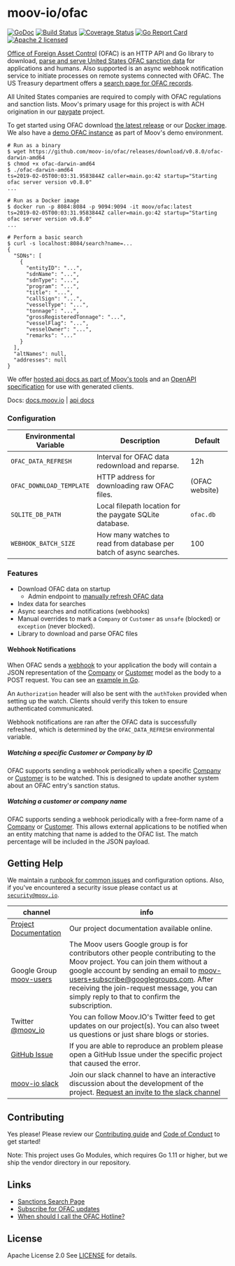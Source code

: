 moov-io/ofac
===

[![GoDoc](https://godoc.org/github.com/moov-io/ofac?status.svg)](https://godoc.org/github.com/moov-io/ofac)
[![Build Status](https://travis-ci.com/moov-io/ofac.svg?branch=master)](https://travis-ci.com/moov-io/ofac)
[![Coverage Status](https://codecov.io/gh/moov-io/ofac/branch/master/graph/badge.svg)](https://codecov.io/gh/moov-io/ofac)
[![Go Report Card](https://goreportcard.com/badge/github.com/moov-io/ofac)](https://goreportcard.com/report/github.com/moov-io/ofac)
[![Apache 2 licensed](https://img.shields.io/badge/license-Apache2-blue.svg)](https://raw.githubusercontent.com/moov-io/ofac/master/LICENSE)

[Office of Foreign Asset Control](https://www.treasury.gov/about/organizational-structure/offices/Pages/Office-of-Foreign-Assets-Control.aspx) (OFAC) is an HTTP API and Go library to download, [parse and serve United States OFAC sanction data](https://docs.moov.io/en/latest/ofac/file-structure/) for applications and humans. Also supported is an async webhook notification service to initiate processes on remote systems connected with OFAC. The US Treasury department offers a [search page for OFAC records](https://sanctionssearch.ofac.treas.gov/).

All United States companies are required to comply with OFAC regulations and sanction lists. Moov's primary usage for this project is with ACH origination in our [paygate](https://github.com/moov-io/paygate) project.

To get started using OFAC download [the latest release](https://github.com/moov-io/ofac/releases) or our [Docker image](https://hub.docker.com/r/moov/ofac/tags). We also have a [demo OFAC instance](https://moov.io/ofac/) as part of Moov's demo environment.

```
# Run as a binary
$ wget https://github.com/moov-io/ofac/releases/download/v0.8.0/ofac-darwin-amd64
$ chmod +x ofac-darwin-amd64
$ ./ofac-darwin-amd64
ts=2019-02-05T00:03:31.9583844Z caller=main.go:42 startup="Starting ofac server version v0.8.0"
...

# Run as a Docker image
$ docker run -p 8084:8084 -p 9094:9094 -it moov/ofac:latest
ts=2019-02-05T00:03:31.9583844Z caller=main.go:42 startup="Starting ofac server version v0.8.0"
...

# Perform a basic search
$ curl -s localhost:8084/search?name=...
{
  "SDNs": [
    {
      "entityID": "...",
      "sdnName": "...",
      "sdnType": "...",
      "program": "...",
      "title": "...",
      "callSign": "...",
      "vesselType": "...",
      "tonnage": "...",
      "grossRegisteredTonnage": "...",
      "vesselFlag": "...",
      "vesselOwner": "...",
      "remarks": "..."
    }
  ],
  "altNames": null,
  "addresses": null
}
```

We offer [hosted api docs as part of Moov's tools](https://api.moov.io/#tag/OFAC) and an [OpenAPI specification](https://github.com/moov-io/ofac/blob/master/openapi.yaml) for use with generated clients.

Docs: [docs.moov.io](https://docs.moov.io/en/latest/) | [api docs](https://api.moov.io/apps/ofac/)

### Configuration

| Environmental Variable | Description | Default |
|-----|-----|-----|
| `OFAC_DATA_REFRESH` | Interval for OFAC data redownload and reparse. | 12h |
| `OFAC_DOWNLOAD_TEMPLATE` | HTTP address for downloading raw OFAC files. | (OFAC website) |
| `SQLITE_DB_PATH`| Local filepath location for the paygate SQLite database. | `ofac.db` |
| `WEBHOOK_BATCH_SIZE` | How many watches to read from database per batch of async searches. | 100 |

### Features

- Download OFAC data on startup
  - Admin endpoint to [manually refresh OFAC data](docs/runbook.md#force-ofac-data-refresh)
- Index data for searches
- Async searches and notifications (webhooks)
- Manual overrides to mark a `Company` or `Customer` as `unsafe` (blocked) or `exception` (never blocked).
- Library to download and parse OFAC files

#### Webhook Notifications

When OFAC sends a [webhook](https://en.wikipedia.org/wiki/Webhook) to your application the body will contain a JSON representation of the [Company](https://godoc.org/github.com/moov-io/ofac/client#Company) or [Customer](https://godoc.org/github.com/moov-io/ofac/client#Customer) model as the body to a POST request. You can see an [example in Go](examples/webhook/webhook.go).

An `Authorization` header will also be sent with the `authToken` provided when setting up the watch. Clients should verify this token to ensure authenticated communicated.

Webhook notifications are ran after the OFAC data is successfully refreshed, which is determined by the `OFAC_DATA_REFRESH` environmental variable.

##### Watching a specific Customer or Company by ID

OFAC supports sending a webhook periodically when a specific [Company](https://api.moov.io/#operation/addCompanyWatch) or [Customer](https://api.moov.io/#operation/addCustomerWatch) is to be watched. This is designed to update another system about an OFAC entry's sanction status.

##### Watching a customer or company name

OFAC supports sending a webhook periodically with a free-form name of a [Company](https://api.moov.io/#operation/addCompanyNameWatch) or [Customer](https://api.moov.io/#operation/addCustomerNameWatch). This allows external applications to be notified when an entity matching that name is added to the OFAC list. The match percentage will be included in the JSON payload.

## Getting Help

We maintain a [runbook for common issues](docs/runbook.md) and configuration options. Also, if you've encountered a security issue please contact us at [`security@moov.io`](mailto:security@moov.io).

 channel | info
 ------- | -------
 [Project Documentation](https://docs.moov.io/en/latest/) | Our project documentation available online.
 Google Group [moov-users](https://groups.google.com/forum/#!forum/moov-users)| The Moov users Google group is for contributors other people contributing to the Moov project. You can join them without a google account by sending an email to [moov-users+subscribe@googlegroups.com](mailto:moov-users+subscribe@googlegroups.com). After receiving the join-request message, you can simply reply to that to confirm the subscription.
Twitter [@moov_io](https://twitter.com/moov_io)	| You can follow Moov.IO's Twitter feed to get updates on our project(s). You can also tweet us questions or just share blogs or stories.
[GitHub Issue](https://github.com/moov-io) | If you are able to reproduce an problem please open a GitHub Issue under the specific project that caused the error.
[moov-io slack](http://moov-io.slack.com/) | Join our slack channel to have an interactive discussion about the development of the project. [Request an invite to the slack channel](https://join.slack.com/t/moov-io/shared_invite/enQtNDE5NzIwNTYxODEwLTRkYTcyZDI5ZTlkZWRjMzlhMWVhMGZlOTZiOTk4MmM3MmRhZDY4OTJiMDVjOTE2MGEyNWYzYzY1MGMyMThiZjg)

## Contributing

Yes please! Please review our [Contributing guide](CONTRIBUTING.md) and [Code of Conduct](https://github.com/moov-io/ach/blob/master/CODE_OF_CONDUCT.md) to get started!

Note: This project uses Go Modules, which requires Go 1.11 or higher, but we ship the vendor directory in our repository.

## Links

- [Sanctions Search Page](https://sanctionssearch.ofac.treas.gov/)
- [Subscribe for OFAC updates](https://service.govdelivery.com/accounts/USTREAS/subscriber/new)
- [When should I call the OFAC Hotline?](https://www.treasury.gov/resource-center/faqs/Sanctions/Pages/directions.aspx)

## License

Apache License 2.0 See [LICENSE](LICENSE) for details.
